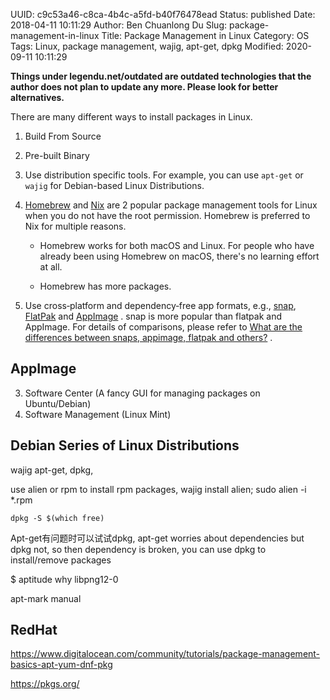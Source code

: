 UUID: c9c53a46-c8ca-4b4c-a5fd-b40f76478ead
Status: published
Date: 2018-04-11 10:11:29
Author: Ben Chuanlong Du
Slug: package-management-in-linux
Title: Package Management in Linux
Category: OS
Tags: Linux, package management, wajig, apt-get, dpkg
Modified: 2020-09-11 10:11:29

**Things under legendu.net/outdated are outdated technologies that the author does not plan to update any more. Please look for better alternatives.**

There are many different ways to install packages in Linux.

1. Build From Source

2. Pre-built Binary

3. Use distribution specific tools.
    For example,
    you can use `apt-get` or `wajig` for Debian-based Linux Distributions.

4. [Homebrew](https://www.legendu.net/misc/blog/homebrew-tips) and
    [Nix](https://nixos.org/nix/)
    are 2 popular package management tools for Linux
    when you do not have the root permission.
    Homebrew is preferred to Nix for multiple reasons.

    - Homebrew works for both macOS and Linux. 
        For people who have already been using Homebrew on macOS,
        there's no learning effort at all.

    - Homebrew has more packages.

5. Use cross‐platform and dependency‐free app formats,
    e.g.,
    [snap](https://snapcraft.io/), 
    [FlatPak](https://flatpak.org/)
    and 
    [AppImage](https://appimage.org/)
    .
    snap is more popular than flatpak and AppImage.
    For details of comparisons,
    please refer to
    [What are the differences between snaps, appimage, flatpak and others?](https://askubuntu.com/questions/866511/what-are-the-differences-between-snaps-appimage-flatpak-and-others)
    .

## AppImage

3. Software Center (A fancy GUI for managing packages on Ubuntu/Debian)
4. Software Management (Linux Mint)

## Debian Series of Linux Distributions

wajig apt-get, dpkg,


use alien or rpm to install rpm packages, wajig install alien; sudo alien -i *.rpm
```
dpkg -S $(which free)
```
Apt-get有问题时可以试试dpkg,
apt-get worries about dependencies but dpkg not,
so then dependency is broken,
you can use dpkg to install/remove packages

$ aptitude why libpng12-0

apt-mark manual

## RedHat

https://www.digitalocean.com/community/tutorials/package-management-basics-apt-yum-dnf-pkg

https://pkgs.org/
